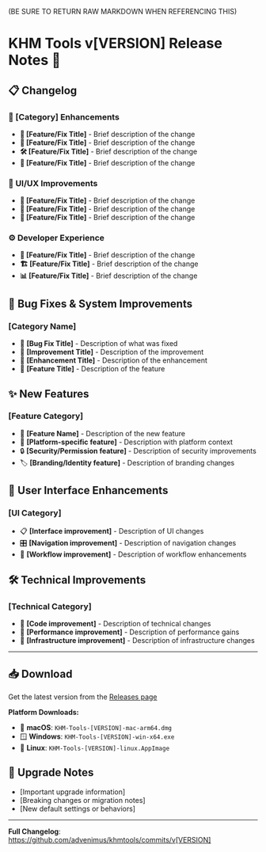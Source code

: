 (BE SURE TO RETURN RAW MARKDOWN WHEN REFERENCING THIS)

# KHM Tools v[VERSION] Release Notes 🚀

## 📋 Changelog

### 🚀 [Category] Enhancements
- **🔧 [Feature/Fix Title]** - Brief description of the change
- **📝 [Feature/Fix Title]** - Brief description of the change
- **🛠️ [Feature/Fix Title]** - Brief description of the change
- **🔄 [Feature/Fix Title]** - Brief description of the change

### 🎨 UI/UX Improvements  
- **📍 [Feature/Fix Title]** - Brief description of the change
- **💬 [Feature/Fix Title]** - Brief description of the change
- **🔗 [Feature/Fix Title]** - Brief description of the change

### ⚙️ Developer Experience
- **🧪 [Feature/Fix Title]** - Brief description of the change
- **🏗️ [Feature/Fix Title]** - Brief description of the change
- **📊 [Feature/Fix Title]** - Brief description of the change

## 🔧 Bug Fixes & System Improvements

### **[Category Name]**
- 🐛 **[Bug Fix Title]** - Description of what was fixed
- 🔄 **[Improvement Title]** - Description of the improvement
- 🎯 **[Enhancement Title]** - Description of the enhancement
- 💾 **[Feature Title]** - Description of the feature

## ✨ New Features

### **[Feature Category]**
- 🚀 **[Feature Name]** - Description of the new feature
- 🍎 **[Platform-specific feature]** - Description with platform context
- 🔒 **[Security/Permission feature]** - Description of security improvements
- 🏷️ **[Branding/Identity feature]** - Description of branding changes

## 🎨 User Interface Enhancements

### **[UI Category]**
- 📋 **[Interface improvement]** - Description of UI changes
- 🎛️ **[Navigation improvement]** - Description of navigation changes
- 💾 **[Workflow improvement]** - Description of workflow enhancements

## 🛠️ Technical Improvements

### **[Technical Category]**
- 🔄 **[Code improvement]** - Description of technical changes
- 🎯 **[Performance improvement]** - Description of performance gains
- 📝 **[Infrastructure improvement]** - Description of infrastructure changes

---

## 📥 Download

Get the latest version from the [Releases page](https://github.com/advenimus/khmtools/releases/tag/v[VERSION])

**Platform Downloads:**
- 🍎 **macOS**: `KHM-Tools-[VERSION]-mac-arm64.dmg`
- 🪟 **Windows**: `KHM-Tools-[VERSION]-win-x64.exe`
- 🐧 **Linux**: `KHM-Tools-[VERSION]-linux.AppImage`

## 🔄 Upgrade Notes

- [Important upgrade information]
- [Breaking changes or migration notes]
- [New default settings or behaviors]

---

**Full Changelog**: https://github.com/advenimus/khmtools/commits/v[VERSION]